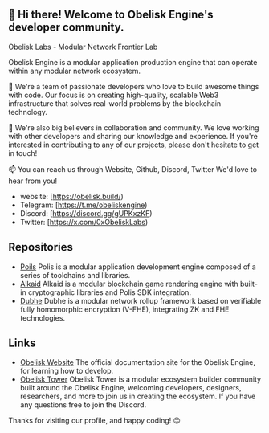 ## 👋 Hi there! Welcome to Obelisk Engine's developer community.

Obelisk Labs - Modular Network Frontier Lab

Obelisk Engine is a modular application production engine that can operate within any modular network ecosystem.

🚀 We're a team of passionate developers who love to build awesome things with code. Our focus is on creating high-quality, scalable Web3 infrastructure that solves real-world problems by the blockchain technology.

🤝 We're also big believers in collaboration and community. We love working with other developers and sharing our knowledge and experience. If you're interested in contributing to any of our projects, please don't hesitate to get in touch!

📫 You can reach us through Website, Github, Discord, Twitter We'd love to hear from you!

* website: [https://obelisk.build/)
* Telegram: [https://t.me/obeliskengine)
* Discord: [https://discord.gg/gUPKxzKF)
* Twitter: [https://x.com/0xObeliskLabs)

## Repositories

* [Poils](https://github.com/0xobelisk/obelisk-engine) Polis is a modular application development engine composed of a series of toolchains and libraries.
* [Alkaid](https://github.com/0xobelisk/Alkaid) Alkaid is a modular blockchain game rendering engine with built-in cryptographic libraries and Polis SDK integration.
* [Dubhe](https://github.com/0xobelisk/Dubhe) Dubhe is a modular network rollup framework based on verifiable fully homomorphic encryption (V-FHE), integrating ZK and FHE technologies.
## Links

* [Obelisk Website](https://obelisk.build/) The official documentation site for the Obelisk Engine, for learning how to develop.
* [Obelisk Tower](https://obelisklabs.notion.site/Obelisk-Tower-3e5bc4006a0d406ba3bb1253f0180abe?pvs=4) Obelisk Tower is a modular ecosystem builder community built around the Obelisk Engine, welcoming developers, designers, researchers, and more to join us in creating the ecosystem. If you have any questions free to join the Discord.

Thanks for visiting our profile, and happy coding! 😊
